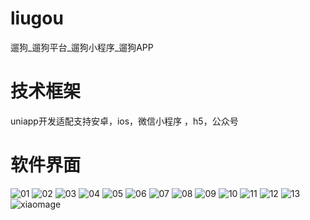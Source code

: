 # liugou
遛狗_遛狗平台_遛狗小程序_遛狗APP

# 技术框架

uniapp开发适配支持安卓，ios，微信小程序 ，h5，公众号

# 软件界面

![01](https://github.com/user-attachments/assets/bbe115c5-1fb5-4128-afff-58b0512369b7)
![02](https://github.com/user-attachments/assets/e93fc9fb-96ff-461c-83d9-55735c744d87)
![03](https://github.com/user-attachments/assets/a6d8d53f-a53d-49e3-85f3-1b14e81ceb2e)
![04](https://github.com/user-attachments/assets/ff1db2b4-34a6-45b6-815b-d759f3502d6a)
![05](https://github.com/user-attachments/assets/9f1cb687-8aee-4123-9a5e-dff9eacc51cb)
![06](https://github.com/user-attachments/assets/dad31cf2-2207-4143-8ddf-573fff23db78)
![07](https://github.com/user-attachments/assets/f463c921-6c2a-4d96-869f-0740d33ea692)
![08](https://github.com/user-attachments/assets/a8e5bd4c-f87c-458f-81d0-798f7eed11ba)
![09](https://github.com/user-attachments/assets/e8f09935-80a0-43a0-b44d-facd7161981d)
![10](https://github.com/user-attachments/assets/35fa46ae-8163-4fe4-b596-06b9fa1a6492)
![11](https://github.com/user-attachments/assets/acbc1d42-c76e-4f2e-9e73-787f6196bb90)
![12](https://github.com/user-attachments/assets/966ba6ba-5430-490b-922c-121f06651280)
![13](https://github.com/user-attachments/assets/c9a0a3ec-6f0e-4c2e-a372-9643c948f14c)
![xiaomage](https://github.com/user-attachments/assets/ece4a783-bbc9-43ae-b292-78a0c6a7611b)





